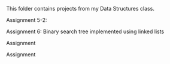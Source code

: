 This folder contains projects from my Data Structures class.

Assignment 5-2:


Assignment 6: Binary search tree implemented using linked lists


Assignment


Assignment
